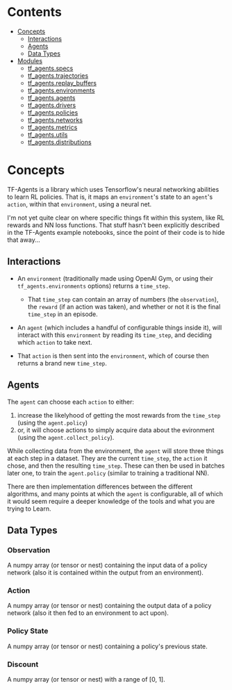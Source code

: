 # Contents

  - [Concepts](./concepts.md)
    - [Interactions](./concepts.md#Interactions)
    - [Agents](./concepts.md#Agents)
    - [Data Types](./concepts.md#data-types)
  - [Modules](#Modules)
    - [tf_agents.specs](#tf_agentsspecs)
    - [tf_agents.trajectories](#tf_agentstrajectories)
    - [tf_agents.replay_buffers](#tf_agentsreplay_buffers)
    - [tf_agents.environments](#tf_agentsenvironments)
    - [tf_agents.agents](#tf_agentsagents)
    - [tf_agents.drivers](#tf_agentsdrivers)
    - [tf_agents.policies](#tf_agentspolicies)
    - [tf_agents.networks](#tf_agentsnetworks)
    - [tf_agents.metrics](#tf_agentsmetrics)
    - [tf_agents.utils](#tf_agentsutils)
    - [tf_agents.distributions](#tf_agentsdistributions)

# Concepts

TF-Agents is a library which uses Tensorflow's neural networking abilities to learn RL policies. That is, it maps an `environment`'s state to an `agent`'s `action`, within that `environment`, using a neural net.

I'm not yet quite clear on where specific things fit within this system, like RL rewards and NN loss functions. That stuff hasn't been explicitly described in the TF-Agents example notebooks, since the point of their code is to hide that away...

## Interactions

  - An `environment` (traditionally made using OpenAI Gym, or using their `tf_agents.environments` options) returns a `time_step`.
    - That `time_step` can contain an array of numbers (the `observation`), the `reward` (if an action was taken), and whether or not it is the final `time_step` in an episode.

  - An `agent` (which includes a handful of configurable things inside it), will interact with this `environment` by reading its `time_step`, and deciding which `action` to take next.

  - That `action` is then sent into the `environment`, which of course then returns a brand new `time_step`.

## Agents

The `agent` can choose each `action` to either:

  1. increase the likelyhood of getting the most rewards from the `time_step` (using the `agent.policy`)
  2. or, it will choose actions to simply acquire data about the evironment (using the `agent.collect_policy`).

While collecting data from the environment, the `agent` will store three things at each step in a dataset. They are the current `time_step`, the `action` it chose, and then the resulting `time_step`. These can then be used in batches later one, to train the `agent.policy` (similar to training a traditional NN).

There are then implementation differences between the different algorithms, and many points at which the `agent` is configurable, all of which it would seem require a deeper knowledge of the tools and what you are trying to Learn.

## Data Types

### Observation

A numpy array (or tensor or nest) containing the input data of a policy network (also it is contained within the output from an environment).

### Action

A numpy array (or tensor or nest) containing the output data of a policy network (also it then fed to an environment to act upon).

### Policy State

A numpy array (or tensor or nest) containing a policy's previous state.

### Discount

A numpy array (or tensor or nest) with a range of [0, 1].
